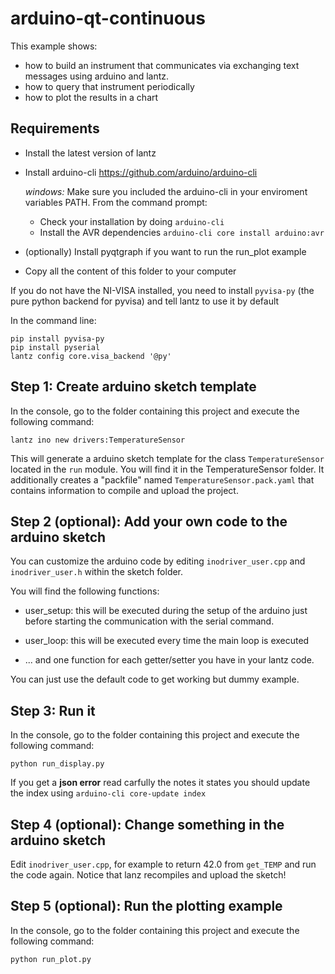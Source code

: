 arduino-qt-continuous
=====================

This example shows:
- how to build an instrument that communicates via
exchanging text messages using arduino and lantz.
- how to query that instrument periodically
- how to plot the results in a chart


Requirements
------------

- Install the latest version of lantz

- Install arduino-cli
  https://github.com/arduino/arduino-cli

  _windows:_ 
  Make sure you included the arduino-cli in your enviroment variables PATH.
  From the command prompt:
   * Check your installation by doing `arduino-cli`
   * Install the AVR dependencies `arduino-cli core install arduino:avr`


- (optionally) Install pyqtgraph if you want to run the run_plot example
  
- Copy all the content of this folder to your computer

If you do not have the NI-VISA installed, you need to install `pyvisa-py`
(the pure python backend for pyvisa) and tell lantz to use it by default

In the command line:

    pip install pyvisa-py
    pip install pyserial
    lantz config core.visa_backend '@py'


Step 1: Create arduino sketch template
--------------------------------------

In the console, go to the folder containing this project and execute the following
command:

    lantz ino new drivers:TemperatureSensor
    
This will generate a arduino sketch template for the class `TemperatureSensor`
located in the `run` module. You will find it in the TemperatureSensor folder.
It additionally creates a "packfile" named `TemperatureSensor.pack.yaml` that
contains information to compile and upload the project.


Step 2 (optional): Add your own code to the arduino sketch
----------------------------------------------------------

You can customize the arduino code by editing `inodriver_user.cpp` and 
`inodriver_user.h` within the sketch folder. 

You will find the following functions:

- user_setup: this will be executed during the setup of the arduino just before starting
  the communication with the serial command.
  
- user_loop: this will be executed every time the main loop is executed

- ... and one function for each getter/setter you have in your lantz code.

You can just use the default code to get working but dummy example.


Step 3: Run it
--------------
 
In the console, go to the folder containing this project and execute the following
command:

    python run_display.py

If you get a __json error__ read carfully the notes it states you should update the index using `arduino-cli core-update index`
    
    
Step 4 (optional): Change something in the arduino sketch
---------------------------------------------------------

Edit `inodriver_user.cpp`, for example to return 42.0 from `get_TEMP`
and run the code again. Notice that lanz recompiles and upload the sketch!


Step 5 (optional): Run the plotting example
-------------------------------------------

In the console, go to the folder containing this project and execute the following
command:

    python run_plot.py
